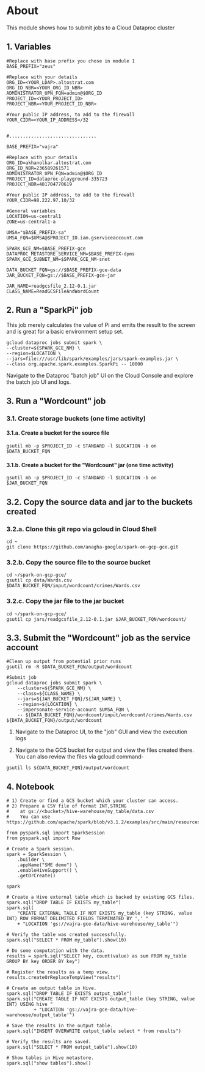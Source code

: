 # About

This module shows how to submit jobs to a Cloud Dataproc cluster

## 1. Variables

```
#Replace with base prefix you chose in module 1
BASE_PREFIX="zeus"  

#Replace with your details
ORG_ID=<YOUR_LDAP>.altostrat.com                              
ORG_ID_NBR=<YOUR_ORG_ID_NBR>
ADMINISTRATOR_UPN_FQN=admin@$ORG_ID 
PROJECT_ID=<YOUR_PROJECT_ID>
PROJECT_NBR=<YOUR_PROJECT_ID_NBR>

#Your public IP address, to add to the firewall
YOUR_CIDR=<YOUR_IP_ADDRESS>/32


#................................

BASE_PREFIX="vajra"  

#Replace with your details
ORG_ID=akhanolkar.altostrat.com                              
ORG_ID_NBR=236589261571
ADMINISTRATOR_UPN_FQN=admin@$ORG_ID 
PROJECT_ID=dataproc-playground-335723
PROJECT_NBR=481704770619

#Your public IP address, to add to the firewall
YOUR_CIDR=98.222.97.10/32

#General variables
LOCATION=us-central1
ZONE=us-central1-a

UMSA="$BASE_PREFIX-sa"
UMSA_FQN=$UMSA@$PROJECT_ID.iam.gserviceaccount.com

SPARK_GCE_NM=$BASE_PREFIX-gce
DATAPROC_METASTORE_SERVICE_NM=$BASE_PREFIX-dpms
SPARK_GCE_SUBNET_NM=$SPARK_GCE_NM-snet

DATA_BUCKET_FQN=gs://$BASE_PREFIX-gce-data
JAR_BUCKET_FQN=gs://$BASE_PREFIX-gce-jar

JAR_NAME=readgcsfile_2.12-0.1.jar
CLASS_NAME=ReadGCSFileAndWordCount
```


## 2. Run a "SparkPi" job
This job merely calculates the value of Pi and emits the result to the screen and is great for a basic environment setup set.

```
gcloud dataproc jobs submit spark \
--cluster=${SPARK_GCE_NM} \
--region=$LOCATION \
--jars=file:///usr/lib/spark/examples/jars/spark-examples.jar \
--class org.apache.spark.examples.SparkPi -- 10000
```

Navigate to the Dataproc "batch job" UI on the Cloud Console and explore the batch job UI and logs.


## 3. Run a "Wordcount" job

### 3.1. Create storage buckets (one time activity)

#### 3.1.a. Create a bucket for the source file
```
gsutil mb -p $PROJECT_ID -c STANDARD -l $LOCATION -b on $DATA_BUCKET_FQN
```

#### 3.1.b. Create a bucket for the "Wordcount" jar (one time activity)
```
gsutil mb -p $PROJECT_ID -c STANDARD -l $LOCATION -b on $JAR_BUCKET_FQN
```

## 3.2. Copy the source data and jar to the buckets created

### 3.2.a. Clone this git repo via gcloud in Cloud Shell

```
cd ~
git clone https://github.com/anagha-google/spark-on-gcp-gce.git
```

### 3.2.b. Copy the source file to the source bucket

```
cd ~/spark-on-gcp-gce/
gsutil cp data/Wards.csv $DATA_BUCKET_FQN/input/wordcount/crimes/Wards.csv
```

### 3.2.c. Copy the jar file to the jar bucket

```
cd ~/spark-on-gcp-gce/
gsutil cp jars/readgcsfile_2.12-0.1.jar $JAR_BUCKET_FQN/wordcount/
```

## 3.3. Submit the "Wordcount" job as the service account

```
#Clean up output from potential prior runs
gsutil rm -R $DATA_BUCKET_FQN/output/wordcount 

#Submit job
gcloud dataproc jobs submit spark \
    --cluster=${SPARK_GCE_NM} \
    --class=${CLASS_NAME} \
    --jars=${JAR_BUCKET_FQN}/${JAR_NAME} \
    --region=${LOCATION} \
    --impersonate-service-account $UMSA_FQN \
    -- ${DATA_BUCKET_FQN}/wordcount/input/wordcount/crimes/Wards.csv ${DATA_BUCKET_FQN}/output/wordcount 
```

1. Navigate to the Dataproc UI, to the "job" GUI and view the execution logs<br>


2. Navigate to the GCS bucket for output and view the files created there. <br>
You can also review the files via gcloud command-
```
gsutil ls ${DATA_BUCKET_FQN}/output/wordcount 
```


## 4. Notebook 

```
# 1) Create or find a GCS bucket which your cluster can access.
# 2) Prepare a CSV file of format INT,STRING
#    at gs://<bucket>/hive-warehouse/my_table/data.csv
#    You can use https://github.com/apache/spark/blob/v3.1.2/examples/src/main/resources/kv1.txt

from pyspark.sql import SparkSession
from pyspark.sql import Row

# Create a Spark session.
spark = SparkSession \
    .builder \
    .appName("SME demo") \
    .enableHiveSupport() \
    .getOrCreate()

spark
```

```
# Create a Hive external table which is backed by existing GCS files.
spark.sql("DROP TABLE IF EXISTS my_table")
spark.sql(
    "CREATE EXTERNAL TABLE IF NOT EXISTS my_table (key STRING, value INT) ROW FORMAT DELIMITED FIELDS TERMINATED BY ',' "
    + "LOCATION 'gs://vajra-gce-data/hive-warehouse/my_table'")
```

```
# Verify the table was created successfully.
spark.sql("SELECT * FROM my_table").show(10)
```

```
# Do some computation with the data.
results = spark.sql("SELECT key, count(value) as sum FROM my_table GROUP BY key ORDER BY key")

# Register the results as a temp view.
results.createOrReplaceTempView("results")
```

```
# Create an output table in Hive.
spark.sql("DROP TABLE IF EXISTS output_table")
spark.sql("CREATE TABLE IF NOT EXISTS output_table (key STRING, value INT) USING hive "
          + "LOCATION 'gs://vajra-gce-data/hive-warehouse/output_table'")      
```

```
# Save the results in the output table.
spark.sql("INSERT OVERWRITE output_table select * from results")
```

```
# Verify the results are saved.
spark.sql("SELECT * FROM output_table").show(10)
```

```
# Show tables in Hive metastore.
spark.sql("show tables").show()
```
